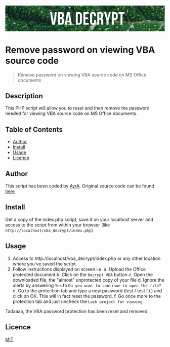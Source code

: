 ![Banner](images/banner.jpg)

# Remove password on viewing VBA source code

> Remove password on viewing VBA source code on MS Office documents

## Description

This PHP script will allow you to reset and then remove the password needed for viewing VBA source code on MS Office documents.

## Table of Contents

- [Author](#author)
- [Install](#install)
- [Usage](#usage)
- [Licence](#license)

## Author

This script has been coded by [AyrA](https://github.com/AyrA).
Original source code can be found [here](https://github.com/AyrA/ExcelStuff#exceldecrypt)

## Install

Get a copy of the index.php script, save it on your localhost server and access to the script from within your browser (like `http://localhost/vba_decrypt/index.php`)

## Usage

1. Access to http://localhost/vba_decrypt/index.php or any other location where you've saved the script.
2. Follow instructions displayed on screen i.e.
   a. Upload the Office protected document
   b. Click on the `Decrypt VBA` button
   c. Open the downloaded file, the "almost" unprotected copy of your file
   d. Ignore the alerts by answering `Yes` to `Do you want to continue to open the file?`
   e. Go to the protection tab and type a new password (test / test f.i.) and click on OK. This will in fact reset the password.
   f. Go once more to the protection tab and just uncheck the `Lock project for viewing`

Tadaaaa, the VBA password protection has been reset and removed.

## Licence

[MIT](LICENCE)
